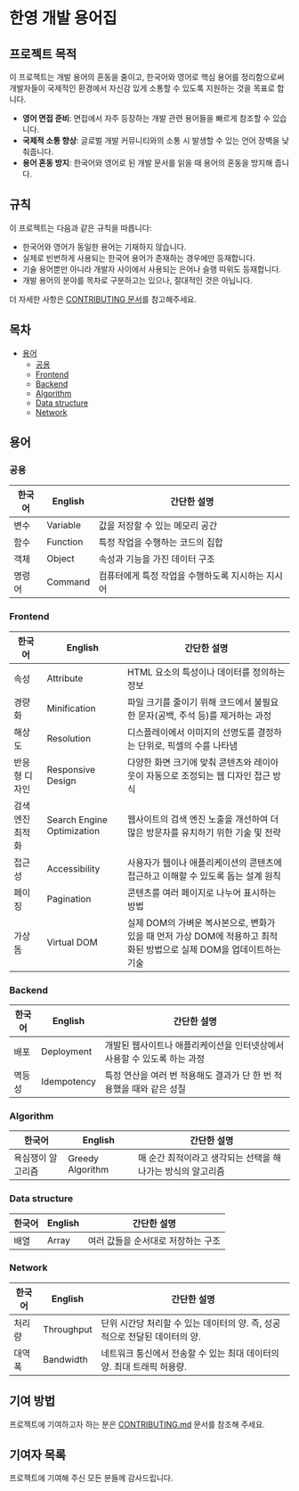 # 한영 개발 용어집

## 프로젝트 목적
이 프로젝트는 개발 용어의 혼동을 줄이고, 한국어와 영어로 핵심 용어를 정리함으로써 개발자들이 국제적인 환경에서 자신감 있게 소통할 수 있도록 지원하는 것을 목표로 합니다.

- **영어 면접 준비**: 면접에서 자주 등장하는 개발 관련 용어들을 빠르게 참조할 수 있습니다.
- **국제적 소통 향상**: 글로벌 개발 커뮤니티와의 소통 시 발생할 수 있는 언어 장벽을 낮춰줍니다.
- **용어 혼동 방지**: 한국어와 영어로 된 개발 문서를 읽을 때 용어의 혼동을 방지해 줍니다.

## 규칙
이 프로젝트는 다음과 같은 규칙을 따릅니다:

- 한국어와 영어가 동일한 용어는 기재하지 않습니다.
- 실제로 빈번하게 사용되는 한국어 용어가 존재하는 경우에만 등재합니다.
- 기술 용어뿐만 아니라 개발자 사이에서 사용되는 은어나 슬랭 따위도 등재합니다.
- 개발 용어의 분야를 목차로 구분하고는 있으나, 절대적인 것은 아닙니다.

더 자세한 사항은 [CONTRIBUTING 문서](./CONTRIBUTING.md)를 참고해주세요.

## 목차
- [용어]()
  - [공용](#공용)
  - [Frontend](#Frontend)
  - [Backend](#Backend)
  - [Algorithm](#Algorithm)
  - [Data structure]()
  - [Network](#Network)

## 용어
### 공용
| 한국어 | English  | 간단한 설명                            |
| ------ | -------- | -------------------------------------- |
| 변수   | Variable | 값을 저장할 수 있는 메모리 공간 |
| 함수   | Function | 특정 작업을 수행하는 코드의 집합       |
| 객체   | Object   | 속성과 기능을 가진 데이터 구조         |
| 명령어	| Command | 컴퓨터에게 특정 작업을 수행하도록 지시하는 지시어 |

### Frontend
| 한국어 | English  | 간단한 설명                            |
| ------ | -------- | -------------------------------------- |
| 속성 | Attribute | HTML 요소의 특성이나 데이터를 정의하는 정보 |
| 경량화 | Minification | 파일 크기를 줄이기 위해 코드에서 불필요한 문자(공백, 주석 등)를 제거하는 과정 |
| 해상도 | Resolution | 디스플레이에서 이미지의 선명도를 결정하는 단위로, 픽셀의 수를 나타냄 |
| 반응형 디자인 | Responsive Design | 다양한 화면 크기에 맞춰 콘텐츠와 레이아웃이 자동으로 조정되는 웹 디자인 접근 방식 |
| 검색 엔진 최적화 | Search Engine Optimization | 웹사이트의 검색 엔진 노출을 개선하여 더 많은 방문자를 유치하기 위한 기술 및 전략 |
|접근성|	Accessibility	|사용자가 웹이나 애플리케이션의 콘텐츠에 접근하고 이해할 수 있도록 돕는 설계 원칙|
|페이징	|Pagination|	콘텐츠를 여러 페이지로 나누어 표시하는 방법|
|가상 돔	|Virtual DOM	|실제 DOM의 가벼운 복사본으로, 변화가 있을 때 먼저 가상 DOM에 적용하고 최적화된 방법으로 실제 DOM을 업데이트하는 기술|

### Backend
| 한국어 | English  | 간단한 설명                            |
| ------ | -------- | -------------------------------------- |
| 배포 | Deployment | 개발된 웹사이트나 애플리케이션을 인터넷상에서 사용할 수 있도록 하는 과정 |
| 멱등성 | Idempotency | 특정 연산을 여러 번 적용해도 결과가 단 한 번 적용했을 때와 같은 성질 |

### Algorithm
| 한국어 | English  | 간단한 설명                            |
| ------ | -------- | -------------------------------------- |
|욕심쟁이 알고리즘 |Greedy Algorithm| 매 순간 최적이라고 생각되는 선택을 해 나가는 방식의 알고리즘 |

### Data structure
| 한국어 | English  | 간단한 설명                            |
| ------ | -------- | -------------------------------------- |
|배열	|Array|여러 값들을 순서대로 저장하는 구조|

### Network
| 한국어 | English  | 간단한 설명                            |
| ------ | -------- | -------------------------------------- |
|처리량|	Throughput	|단위 시간당 처리할 수 있는 데이터의 양. 즉, 성공적으로 전달된 데이터의 양.|
|대역 폭|	Bandwidth	|네트워크 통신에서 전송할 수 있는 최대 데이터의 양. 최대 트래픽 허용량.|


## 기여 방법
프로젝트에 기여하고자 하는 분은 [CONTRIBUTING.md](./CONTRIBUTING.md) 문서를 참조해 주세요.

## 기여자 목록

프로젝트에 기여해 주신 모든 분들께 감사드립니다.
